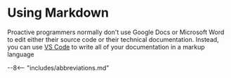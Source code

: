 # Using Markdown

Proactive programmers normally don't use Google Docs or Microsoft Word to edit
either their source code or their technical documentation. Instead, you can use
[VS Code](../technical-skills/using-vscode.md) to write all of your
documentation in a markup language

--8<-- "includes/abbreviations.md"
